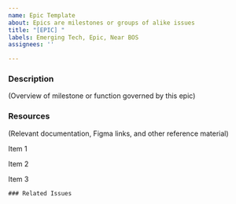 ```yaml
---
name: Epic Template
about: Epics are milestones or groups of alike issues
title: "[EPIC] "
labels: Emerging Tech, Epic, Near BOS
assignees: ''

---
```


### Description

(Overview of milestone or function governed by this epic)

### Resources

(Relevant documentation, Figma links, and other reference material)

Item 1

Item 2

Item 3

```[tasklist]
### Related Issues
```
